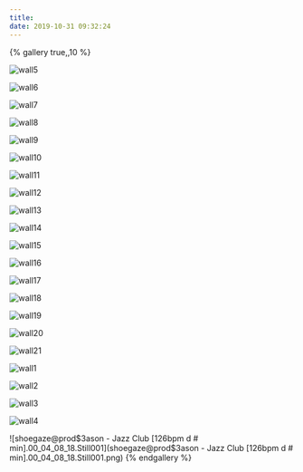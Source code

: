 ```yaml
---
title: 
date: 2019-10-31 09:32:24
---
```


{% gallery true,,10 %}


![wall5](https://gitee.com/AsteroidQiao/library-management-system/raw/master/wall/wall5.png)

![wall6](https://gitee.com/AsteroidQiao/library-management-system/raw/master/wall/wall6.png)

![wall7](https://gitee.com/AsteroidQiao/library-management-system/raw/master/wall/wall7.png)

![wall8](https://gitee.com/AsteroidQiao/library-management-system/raw/master/wall/wall8.png)

![wall9](https://gitee.com/AsteroidQiao/library-management-system/raw/master/wall/wall9.png)

![wall10](https://gitee.com/AsteroidQiao/library-management-system/raw/master/wall/wall10.png)

![wall11](https://gitee.com/AsteroidQiao/library-management-system/raw/master/wall/wall11.png)

![wall12](https://gitee.com/AsteroidQiao/library-management-system/raw/master/wall/wall12.png)

![wall13](https://gitee.com/AsteroidQiao/library-management-system/raw/master/wall/wall13.png)

![wall14](https://gitee.com/AsteroidQiao/library-management-system/raw/master/wall/wall14.png)

![wall15](https://gitee.com/AsteroidQiao/library-management-system/raw/master/wall/wall15.png)

![wall16](https://gitee.com/AsteroidQiao/library-management-system/raw/master/wall/wall16.png)

![wall17](https://gitee.com/AsteroidQiao/library-management-system/raw/master/wall/wall17.png)

![wall18](https://gitee.com/AsteroidQiao/library-management-system/raw/master/wall/wall18.png)

![wall19](https://gitee.com/AsteroidQiao/library-management-system/raw/master/wall/wall19.png)

![wall20](https://gitee.com/AsteroidQiao/library-management-system/raw/master/wall/wall20.png)

![wall21](https://gitee.com/AsteroidQiao/library-management-system/raw/master/wall/wall21.png)

![wall1](https://gitee.com/AsteroidQiao/library-management-system/raw/master/wall/wall1.jpg)

![wall2](https://gitee.com/AsteroidQiao/library-management-system/raw/master/wall/wall2.jpg)

![wall3](https://gitee.com/AsteroidQiao/library-management-system/raw/master/wall/wall3.jpg)

![wall4](https://gitee.com/AsteroidQiao/library-management-system/raw/master/wall/wall4.jpg)




![shoegaze@prod$3ason - Jazz Club  [126bpm d #  min].00_04_08_18.Still001](shoegaze@prod$3ason - Jazz Club  [126bpm d #  min].00_04_08_18.Still001.png)
{% endgallery %}

